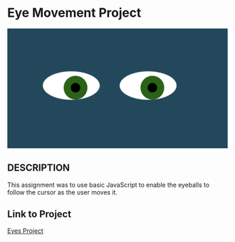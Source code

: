 <h1>Eye Movement Project</h1>
<img src="./eye/screenshot.png">

<h2>DESCRIPTION</h2>
<p>This assignment was to use basic JavaScript to enable the eyeballs to follow the cursor as the user moves it.</p>
   
<h2>Link to Project</h2>
<a href="https://avorwerk98.github.io/Eyes-Project/">Eyes Project</a>



